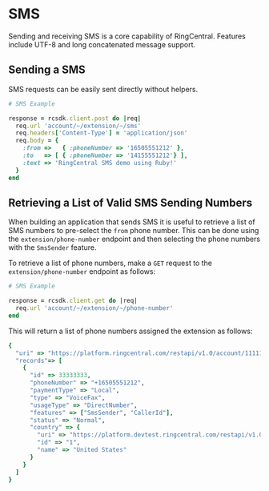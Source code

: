 # SMS

Sending and receiving SMS is a core capability of RingCentral. Features include UTF-8 and long concatenated message support.

## Sending a SMS

SMS requests can be easily sent directly without helpers.

```ruby
# SMS Example

response = rcsdk.client.post do |req|
  req.url 'account/~/extension/~/sms'
  req.headers['Content-Type'] = 'application/json'
  req.body = {
    :from =>   { :phoneNumber => '16505551212' },
    :to   => [ { :phoneNumber => '14155551212'} ],
    :text => 'RingCentral SMS demo using Ruby!'
  }
end
```

## Retrieving a List of Valid SMS Sending Numbers

When building an application that sends SMS it is useful to retrieve a list of SMS numbers to pre-select the `from` phone number. This can be done using the `extension/phone-number` endpoint and then selecting the phone numbers with the `SmsSender` feature.

To retrieve a list of phone numbers, make a `GET` request to the `extension/phone-number` endpoint as follows:

```ruby
# SMS Example

response = rcsdk.client.get do |req|
  req.url 'account/~/extension/~/phone-number'
end
```

This will return a list of phone numbers assigned the extension as follows:

```ruby
{
  "uri" => "https://platform.ringcentral.com/restapi/v1.0/account/11111111/extension/22222222/phone-number?page=1&perPage=100"
  "records"=> [
    {
      "id" => 33333333,
      "phoneNumber" => "+16505551212",
      "paymentType" => "Local",
      "type" => "VoiceFax",
      "usageType" => "DirectNumber",
      "features" => ["SmsSender", "CallerId"],
      "status" => "Normal",
      "country" => {
        "uri" => "https://platform.devtest.ringcentral.com/restapi/v1.0/dictionary/country/1",
        "id" => "1",
        "name" => "United States"
      }
    }
  ]
}
```